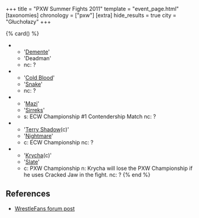 +++
title = "PXW Summer Fights 2011"
template = "event_page.html"
[taxonomies]
chronology = ["pxw"]
[extra]
hide_results = true
city = "Głuchołazy"
+++

{% card() %}
- - '[Demente](@/w/demente.md)'
  - 'Deadman'
  - nc: ?
- - '[Cold Blood](@/w/cold-blood.md)'
  - '[Snake](@/w/snake.md)'
  - nc: ?
- - '[Mazi](@/w/mazi.md)'
  - '[Sirreks](@/w/sirreks.md)'
  - s: ECW Championship #1 Contendership Match
    nc: ?
- - '[Terry Shadow](@/w/shadow.md)(c)'
  - '[Nightmare](@/w/nightmare.md)'
  - c: ECW Championship
    nc: ?
- - '[Krycha](@/w/krycha.md)(c)'
  - '[Slate](@/w/slate.md)'
  - c: PXW Championship
    n: Krycha will lose the PXW Championship if he uses Cracked Jaw in the fight.<!-- Krycha is a guy, contrary to what the name suggests -->
    nc: ?
{% end %}

## References

* [WrestleFans forum post](https://wrestlefans.pl/forum/viewtopic.php?f=247&t=23979)
